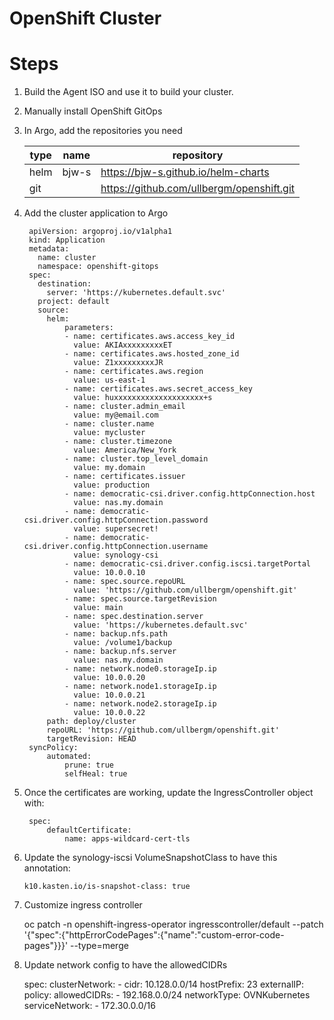 # OpenShift Cluster

# Steps
1. Build the Agent ISO and use it to build your cluster.
2. Manually install OpenShift GitOps
3. In Argo, add the repositories you need

    | type | name  | repository                                |
    |------|-------|-------------------------------------------|
    | helm | bjw-s | https://bjw-s.github.io/helm-charts       |
    | git  |       | https://github.com/ullbergm/openshift.git |

4. Add the cluster application to Argo

        apiVersion: argoproj.io/v1alpha1
        kind: Application
        metadata:
          name: cluster
          namespace: openshift-gitops
        spec:
          destination:
            server: 'https://kubernetes.default.svc'
          project: default
          source:
            helm:
                parameters:
                - name: certificates.aws.access_key_id
                  value: AKIAxxxxxxxxxET
                - name: certificates.aws.hosted_zone_id
                  value: Z1xxxxxxxxxJR
                - name: certificates.aws.region
                  value: us-east-1
                - name: certificates.aws.secret_access_key
                  value: huxxxxxxxxxxxxxxxxxxxx+s
                - name: cluster.admin_email
                  value: my@email.com
                - name: cluster.name
                  value: mycluster
                - name: cluster.timezone
                  value: America/New_York
                - name: cluster.top_level_domain
                  value: my.domain
                - name: certificates.issuer
                  value: production
                - name: democratic-csi.driver.config.httpConnection.host
                  value: nas.my.domain
                - name: democratic-csi.driver.config.httpConnection.password
                  value: supersecret!
                - name: democratic-csi.driver.config.httpConnection.username
                  value: synology-csi
                - name: democratic-csi.driver.config.iscsi.targetPortal
                  value: 10.0.0.10
                - name: spec.source.repoURL
                  value: 'https://github.com/ullbergm/openshift.git'
                - name: spec.source.targetRevision
                  value: main
                - name: spec.destination.server
                  value: 'https://kubernetes.default.svc'
                - name: backup.nfs.path
                  value: /volume1/backup
                - name: backup.nfs.server
                  value: nas.my.domain
                - name: network.node0.storageIp.ip
                  value: 10.0.0.20
                - name: network.node1.storageIp.ip
                  value: 10.0.0.21
                - name: network.node2.storageIp.ip
                  value: 10.0.0.22
            path: deploy/cluster
            repoURL: 'https://github.com/ullbergm/openshift.git'
            targetRevision: HEAD
        syncPolicy:
            automated:
                prune: true
                selfHeal: true

5. Once the certificates are working, update the IngressController object with:

        spec:
            defaultCertificate:
                name: apps-wildcard-cert-tls

6. Update the synology-iscsi VolumeSnapshotClass to have this annotation:

       k10.kasten.io/is-snapshot-class: true

7. Customize ingress controller

      oc patch -n openshift-ingress-operator ingresscontroller/default --patch '{"spec":{"httpErrorCodePages":{"name":"custom-error-code-pages"}}}' --type=merge


8. Update network config to have the allowedCIDRs

      spec:
        clusterNetwork:
          - cidr: 10.128.0.0/14
            hostPrefix: 23
        externalIP:
          policy:
            allowedCIDRs:
              - 192.168.0.0/24
        networkType: OVNKubernetes
        serviceNetwork:
          - 172.30.0.0/16